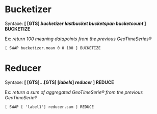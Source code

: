 # Bucketizer











Syntaxe: __[ [GTS] *bucketizer* *lastbucket* *bucketspan* *bucketcount* ] BUCKETIZE__

Ex: *return 100 meaning datapoints from the previous GeoTimeSeries®*
```
[ SWAP bucketizer.mean 0 0 100 ] BUCKETIZE
```

# Reducer

















Syntaxe: __[ [GTS]...[GTS] [*labels*] *reducer* ] REDUCE__

Ex: *return a sum of aggregated GeoTimeSerie® from the previous GeoTimeSerie®*
```
[ SWAP [ 'label1'] reducer.sum ] REDUCE
```
